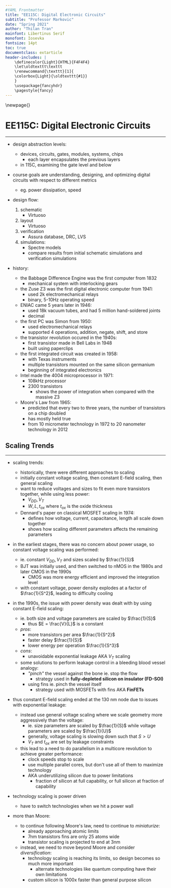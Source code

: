 ```yaml
---
#YAML Frontmatter
title: "EE115C: Digital Electronic Circuits"
subtitle: "Professor Markovic"
date: "Spring 2021"
author: "Thilan Tran"
mainfont: Libertinus Serif
monofont: Iosevka
fontsize: 14pt
toc: true
documentclass: extarticle
header-includes: |
    \definecolor{Light}{HTML}{F4F4F4}
    \let\oldtexttt\texttt
    \renewcommand{\texttt}[1]{
    \colorbox{Light}{\oldtexttt{#1}}
    }
    \usepackage{fancyhdr}
    \pagestyle{fancy}
---
```


\newpage{}

# EE115C: Digital Electronic Circuits
***

- design abstraction levels:
    - devices, circuits, gates, modules, systems, chips
        - each layer encapsulates the previous layers
    - in 115C, examining the gate level and below

- course goals are understanding, designing, and optimizing digital circuits with respect to different metrics
    - eg. power dissipation, speed

- design flow:
    1. schematic
        - Virtuoso
    2. layout
        - Virtuoso
    3. verification
        - Assura database, DRC, LVS
    4. simulations:
        - Spectre models
        - compare results from initial schematic simulations and verification simulations

- history:
    - the Babbage Difference Engine was the first computer from 1832
        - mechanical system with interlocking gears
    - the Zuse Z3 was the first digital electronic computer from 1941:
        - used 2k electromechanical relays
        - binary, 5-10Hz operating speed
    - ENIAC came 5 years later in 1946:
        - used 18k vacuum tubes, and had 5 million hand-soldered joints
        - decimal
    - the first PC was Simon from 1950:
        - used electromechanical relays
        - supported 4 operations, addition, negate, shift, and store
    - the transistor revolution occured in the 1940s:
        - first transistor made in Bell Labs in 1948
        - built using paperclips
    - the first integrated circuit was created in 1958:
        - with Texas instruments
        - multiple transistors mounted on the same silicon germanium
        - beginning of integrated electronics
    - Intel made the 4004 microprocessor in 1971:
        - 108kHz processor
        - 2300 transistors
            - shows the power of integration when compared with the massive Z3
    - Moore's Law from 1965:
        - predicted that every two to three years, the number of transistors on a chip doubled
        - has mostly held true
        - from 10 micrometer technology in 1972 to 20 nanometer technology in 2012

## Scaling Trends
***

- scaling trends:
    - historically, there were different approaches to scaling
    - initially constant voltage scaling, then constant E-field scaling, then general scaling
    - want to reduce voltages and sizes to fit even more transistors together, while using less power:
        - $V_{DD}, V_T$
        - $W, L, t_{ox}$ where $t_{ox}$ is the oxide thickness
    - Dennard's paper on classical MOSFET scaling in 1974:
        - defines how voltage, current, capacitance, length all scale down together
        - shows how scaling different parameters affects the remaining parameters

- in the earliest stages, there was no concern about power usage, so constant voltage scaling was performed:
    - ie. constant $V_{DD}, V_T$ and sizes scaled by $\frac{1}{S}$
    - BJT was initially used, and then switched to nMOS in the 1980s and later CMOS in the 1990s
        - CMOS was more energy efficient and improved the integration level
    - with constant voltage, power density explodes at a factor of $\frac{1}{S^2}$, leading to difficulty cooling

- in the 1990s, the issue with power density was dealt with by using constant E-field scaling:
    - ie. both size and voltage parameters are scaled by $\frac{1}{S}$
        - thus $E = \frac{V}{L}$ is a constant
    - *pros*:
        - more transistors per area $\frac{1}{S^2}$
        - faster delay $\frac{1}{S}$
        - lower energy per operation $\frac{1}{S^3}$
    - *cons*:
        - unavoidable exponential leakage AKA $V_T$ scaling
    - some solutions to perform leakage control in a bleeding blood vessel analogy:
        - *"pinch"* the vessel against the bone ie. stop the flow
            - strategy used in **fully-depleted silicon on insulator (FD-SOI)**
        - using fins ie. pinch the vessel itself
            - strategy used with MOSFETs with fins AKA **FinFETs**

- thus constant E-field scaling ended at the 130 nm node due to issues with exponential leakage:
    - instead use general voltage scaling where we scale geometry more aggressively than the voltage:
        - ie. size parameters are scaled by $\frac{1}{S}$ while voltage parameters are scaled by $\frac{1}{U}$
        - generally, voltage scaling is slowing down such that $S > U$
        - $V_T$ and $t_{ox}$ are set by leakage constraints
    - this lead to a need to do parallelism in a multicore revolution to achieve greater performance:
        - clock speeds stop to scale
        - use multiple parallel cores, but don't use all of them to maximize technology
        - AKA underutilizing silicon due to power limitations
            - fraction of silicon at full capability, or full silicon at fraction of capability

- technology scaling is power driven
    - have to switch technologies when we hit a power wall

- more than Moore:
    - to continue following Moore's law, need to continue to *miniaturize*:
        - already approaching atomic limits
        - 7nm transistors fins are only 25 atoms wide
        - transistor scaling is projected to end at 3nm
    - instead, we need to move beyond Moore and consider *diversification*:
        - technology scaling is reaching its limits, so design becomes so much more important
            - alternate technologies like quantum computing have their own limitations
        - custom silicon is 1000x faster than general purpose silicon
